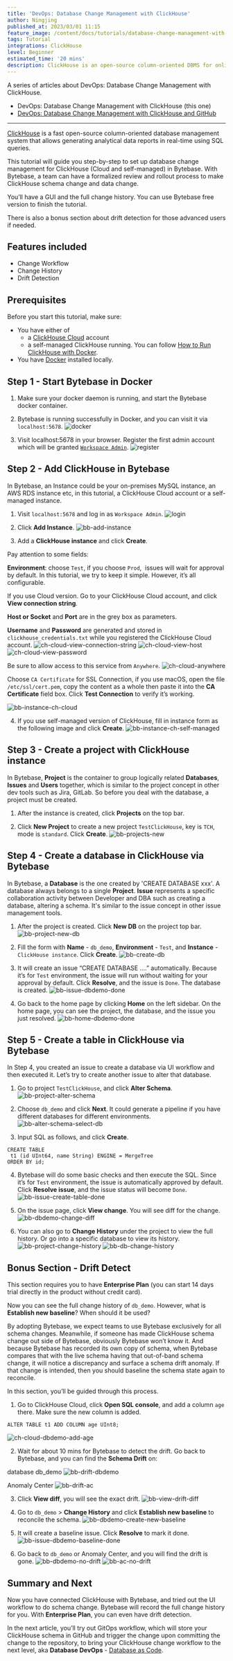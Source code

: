 ```yaml
---
title: 'DevOps: Database Change Management with ClickHouse'
author: Ningjing
published_at: 2023/03/01 11:15
feature_image: /content/docs/tutorials/database-change-management-with-clickhouse/feature-image.webp
tags: Tutorial
integrations: ClickHouse
level: Beginner
estimated_time: '20 mins'
description: ClickHouse is an open-source column-oriented DBMS for online analytical processing. This tutorial will guide you step-by-step to set up database change management for ClickHouse in Bytebase.
---
```


A series of articles about DevOps: Database Change Management with ClickHouse.

- DevOps: Database Change Management with ClickHouse (this one)
- [DevOps: Database Change Management with ClickHouse and GitHub](/docs/tutorials/database-change-management-with-clickhouse-and-github)

---

[ClickHouse](https://clickhouse.com/) is a fast open-source column-oriented database management system that allows generating analytical data reports in real-time using SQL queries.

This tutorial will guide you step-by-step to set up database change management for ClickHouse (Cloud and self-managed) in Bytebase. With Bytebase, a team can have a formalized review and rollout process to make ClickHouse schema change and data change.

You’ll have a GUI and the full change history. You can use Bytebase free version to finish the tutorial.

There is also a bonus section about drift detection for those advanced users if needed.

## Features included

- Change Workflow
- Change History
- Drift Detection

## Prerequisites

Before you start this tutorial, make sure:

- You have either of
  - a [ClickHouse Cloud](https://clickhouse.cloud/) account
  - a self-managed ClickHouse running. You can follow [How to Run ClickHouse with Docker](https://www.bytebase.com/blog/how-to-run-clickhouse-with-docker-and-connect-using-mysql-client).
- You have [Docker](https://www.docker.com/) installed locally.

## Step 1 - Start Bytebase in Docker

1. Make sure your docker daemon is running, and start the Bytebase docker container.

   <IncludeBlock url="/docs/get-started/install/terminal-docker-run"></IncludeBlock>

2. Bytebase is running successfully in Docker, and you can visit it via `localhost:5678`.
   ![docker](/content/docs/tutorials/database-change-management-with-clickhouse/docker.webp)

3. Visit localhost:5678 in your browser. Register the first admin account which will be granted [`Workspace Admin`](/docs/concepts/roles-and-permissions).
   ![register](/content/docs/tutorials/database-change-management-with-clickhouse/register.webp)

## Step 2 - Add ClickHouse in Bytebase

In Bytebase, ​​an Instance could be your on-premises MySQL instance, an AWS RDS instance etc, in this tutorial, a ClickHouse Cloud account or a self-managed instance.

1. Visit `localhost:5678` and log in as `Workspace Admin`.
   ![login](/content/docs/tutorials/database-change-management-with-clickhouse/login.webp)

2. Click **Add Instance**.
   ![bb-add-instance](/content/docs/tutorials/database-change-management-with-clickhouse/bb-add-instance.webp)

3. Add a **ClickHouse instance** and click **Create**.

Pay attention to some fields:

**Environment**: choose `Test`, if you choose `Prod`,  issues will wait for approval by default. In this tutorial, we try to keep it simple. However, it’s all configurable.

If you use Cloud version. Go to your ClickHouse Cloud account, and click **View connection string**.

**Host or Socket** and **Port** are in the grey box as parameters.

**Username** and **Password** are generated and stored in `clickhouse_credentials.txt` while you registered the ClickHouse Cloud account.
![ch-cloud-view-connection-string](/content/docs/tutorials/database-change-management-with-clickhouse/ch-cloud-view-connection-string.webp)
![ch-cloud-view-host](/content/docs/tutorials/database-change-management-with-clickhouse/ch-cloud-view-host.webp)
![ch-cloud-view-password](/content/docs/tutorials/database-change-management-with-clickhouse/ch-cloud-view-password.webp)

Be sure to allow access to this service from `Anywhere`.
![ch-cloud-anywhere](/content/docs/tutorials/database-change-management-with-clickhouse/ch-cloud-anywhere.webp)

Choose `CA Certificate` for SSL Connection, if you use macOS, open the file `/etc/ssl/cert.pem`, copy the content as a whole then paste it into the **CA Certificate** field box. Click **Test Connection** to verify it’s working.

![bb-instance-ch-cloud](/content/docs/tutorials/database-change-management-with-clickhouse/bb-instance-ch-cloud.webp)

4. If you use self-managed version of ClickHouse, fill in instance form as the following image and click **Create**.
   ![bb-instance-ch-self-managed](/content/docs/tutorials/database-change-management-with-clickhouse/bb-instance-ch-self-managed.webp)

## Step 3 - Create a project with ClickHouse instance

In Bytebase, **Project** is the container to group logically related **Databases**, **Issues** and **Users** together, which is similar to the project concept in other dev tools such as Jira, GitLab. So before you deal with the database, a project must be created.

1. After the instance is created, click **Projects** on the top bar.

2. Click **New Project** to create a new project `TestClickHouse`, key is `TCH`, mode is `standard`. Click **Create**.
   ![bb-projects-new](/content/docs/tutorials/database-change-management-with-clickhouse/bb-projects-new.webp)

## Step 4 - Create a database in ClickHouse via Bytebase

In Bytebase, a **Database** is the one created by 'CREATE DATABASE xxx'. A database always belongs to a single **Project**. **Issue** represents a specific collaboration activity between Developer and DBA such as creating a database, altering a schema. It's similar to the issue concept in other issue management tools.

1. After the project is created. Click **New DB** on the project top bar.
   ![bb-project-new-db](/content/docs/tutorials/database-change-management-with-clickhouse/bb-project-new-db.webp)

2. Fill the form with **Name** - `db_demo`, **Environment** - `Test`, and **Instance** - `ClickHouse instance`. Click **Create**.
   ![bb-create-db](/content/docs/tutorials/database-change-management-with-clickhouse/bb-create-db.webp)

3. It will create an issue “CREATE DATABASE ….” automatically. Because it’s for `Test` environment, the issue will run without waiting for your approval by default. Click **Resolve**, and the issue is `Done`. The database is created.
   ![bb-issue-dbdemo-done](/content/docs/tutorials/database-change-management-with-clickhouse/bb-issue-dbdemo-done.webp)

4. Go back to the home page by clicking **Home** on the left sidebar. On the home page, you can see the project, the database, and the issue you just resolved.
   ![bb-home-dbdemo-done](/content/docs/tutorials/database-change-management-with-clickhouse/bb-home-dbdemo-done.webp)

## Step 5 - Create a table in ClickHouse via Bytebase

In Step 4, you created an issue to create a database via UI workflow and then executed it. Let’s try to create another issue to alter that database.

1. Go to project `TestClickHouse`, and click **Alter Schema**.
   ![bb-project-alter-schema](/content/docs/tutorials/database-change-management-with-clickhouse/bb-project-alter-schema.webp)

2. Choose `db_demo` and click **Next**. It could generate a pipeline if you have different databases for different environments.
   ![bb-alter-schema-select-db](/content/docs/tutorials/database-change-management-with-clickhouse/bb-alter-schema-select-db.webp)

3. Input SQL as follows, and click **Create**.

```other
CREATE TABLE
 t1 (id UInt64, name String) ENGINE = MergeTree
ORDER BY id;
```

4. Bytebase will do some basic checks and then execute the SQL. Since it’s for `Test` environment, the issue is automatically approved by default. Click **Resolve issue**, and the issue status will become `Done`.
   ![bb-issue-create-table-done](/content/docs/tutorials/database-change-management-with-clickhouse/bb-issue-create-table-done.webp)

5. On the issue page, click **View change**. You will see diff for the change.
   ![bb-dbdemo-change-diff](/content/docs/tutorials/database-change-management-with-clickhouse/bb-dbdemo-change-diff.webp)

6. You can also go to **Change History** under the project to view the full history. Or go into a specific database to view its history.
   ![bb-project-change-history](/content/docs/tutorials/database-change-management-with-clickhouse/bb-project-change-history.webp)
   ![bb-db-change-history](/content/docs/tutorials/database-change-management-with-clickhouse/bb-db-change-history.webp)

## Bonus Section - Drift Detect

This section requires you to have **Enterprise Plan** (you can start 14 days trial directly in the product without credit card).

Now you can see the full change history of `db_demo`. However, what is **Establish new baseline**? When should it be used?

By adopting Bytebase, we expect teams to use Bytebase exclusively for all schema changes. Meanwhile, if someone has made ClickHouse schema change out side of Bytebase, obviously Bytebase won’t know it. And because Bytebase has recorded its own copy of schema, when Bytebase compares that with the live schema having that out-of-band schema change, it will notice a discrepancy and surface a schema drift anomaly. If that change is intended, then you should baseline the schema state again to reconcile.

In this section, you’ll be guided through this process.

1. Go to ClickHouse Cloud, click **Open SQL console**, and add a column `age` there. Make sure the new column is added.

```other
ALTER TABLE t1 ADD COLUMN age UInt8;
```

![ch-cloud-dbdemo-add-age](/content/docs/tutorials/database-change-management-with-clickhouse/ch-cloud-dbdemo-add-age.webp)

2. Wait for about 10 mins for Bytebase to detect the drift. Go back to Bytebase, and you can find the **Schema Drift** on:

database db_demo
![bb-drift-dbdemo](/content/docs/tutorials/database-change-management-with-clickhouse/bb-drift-dbdemo.webp)

Anomaly Center
![bb-drift-ac](/content/docs/tutorials/database-change-management-with-clickhouse/bb-drift-ac.webp)

3. Click **View diff**, you will see the exact drift.
   ![bb-view-drift-diff](/content/docs/tutorials/database-change-management-with-clickhouse/bb-view-drift-diff.webp)

4. Go to `db_demo` > **Change History** and click **Establish new baseline** to reconcile the schema.
   ![bb-dbdemo-create-new-baseline](/content/docs/tutorials/database-change-management-with-clickhouse/bb-dbdemo-create-new-baseline.webp)

5. It will create a baseline issue. Click **Resolve** to mark it done.
   ![bb-issue-dbdemo-baseline-done](/content/docs/tutorials/database-change-management-with-clickhouse/bb-issue-dbdemo-baseline-done.webp)

6. Go back to `db_demo` or Anomaly Center, and you will find the drift is gone.
   ![bb-dbdemo-no-drift](/content/docs/tutorials/database-change-management-with-clickhouse/bb-dbdemo-no-drift.webp)
   ![bb-ac-no-drift](/content/docs/tutorials/database-change-management-with-clickhouse/bb-ac-no-drift.webp)

## Summary and Next

Now you have connected ClickHouse with Bytebase, and tried out the UI workflow to do schema change. Bytebase will record the full change history for you. With **Enterprise Plan**, you can even have drift detection.

In the next article, you’ll try out GitOps workflow, which will store your ClickHouse schema in GitHub and trigger the change upon committing the change to the repository, to bring your ClickHouse change workflow to the next level, aka **Database DevOps** - [Database as Code](/blog/database-as-code).

